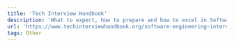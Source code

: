 ```yaml
---
title: 'Tech Interview Handbook'
description: 'What to expect, how to prepare and how to excel in Software Engineering interviews.'
url: 'https://www.techinterviewhandbook.org/software-engineering-interview-guide/'
tags: Other
---
```

